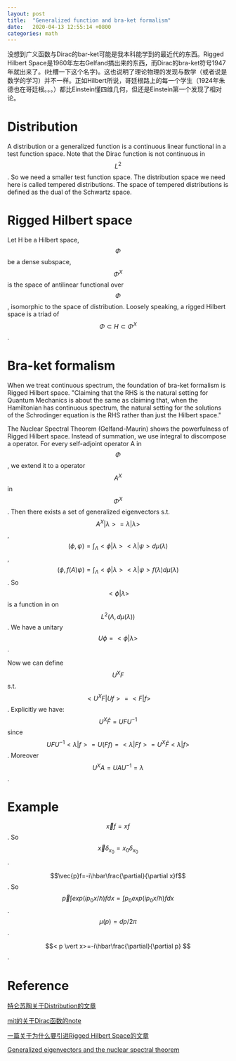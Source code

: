 ```yaml
---
layout: post
title:  "Generalized function and bra-ket formalism"
date:   2020-04-13 12:55:14 +0800
categories: math
---
```


没想到广义函数与Dirac的bar-ket可能是我本科能学到的最近代的东西。Rigged Hilbert Space是1960年左右Gelfand搞出来的东西，而Dirac的bra-ket符号1947年就出来了。(吐槽一下这个名字)。这也说明了理论物理的发现与数学（或者说是数学的学习）并不一样。正如Hilbert所说，哥廷根路上的每一个学生（1924年朱德也在哥廷根。。。）都比Einstein懂四维几何，但还是Einstein第一个发现了相对论。

# Distribution

A distribution or a generalized function is a continuous linear functional in a test function space. Note that the Dirac function is not continuous in $$L^2$$. So we need a smaller test function space. The distribution space we need here is called tempered distributions. The space of tempered distributions is defined as the dual of the Schwartz space. 

# Rigged Hilbert space 

Let H be a Hilbert space, $$\Phi$$ be a dense subspace, $$\Phi^X$$ is the space of antilinear functional over $$\Phi$$, isomorphic to the space of distribution. Loosely speaking, a rigged Hilbert space is a triad of $$\Phi\subset H\subset \Phi^X$$.

# Bra-ket formalism

When we treat continuous spectrum, the foundation of bra-ket formalism is Rigged Hilbert space.
"Claiming that the RHS is the natural setting for Quantum Mechanics is about the same as claiming that, when the Hamiltonian has continuous spectrum, the natural setting for the solutions of the Schrodinger equation is the RHS rather than just the Hilbert space."

The Nuclear Spectral Theorem (Gelfand-Maurin) shows the powerfulness of Rigged Hilbert space. Instead of summation, we use integral to discompose a operator. For every self-adjoint operator A in $$\Phi$$, we extend it to a operator $$A^X$$ in $$\Phi^X$$. Then there exists a set of generalized eigenvectors s.t. $$A^X\vert\lambda>=\lambda\vert\lambda>$$, $$(\phi,\psi)=\int_\Lambda<\phi\vert\lambda><\lambda\vert\psi>d\mu(\lambda)$$, $$(\phi,f(A)\psi)=\int_\Lambda<\phi\vert\lambda><\lambda\vert\psi>f(\lambda)d\mu(\lambda)$$. So $$<\phi\vert\lambda>$$ is a function in on $$L^2(\Lambda,d\mu(\lambda))$$. We have a unitary $$U\phi=<\phi\vert\lambda>$$.

Now we can define $$U^XF$$ s.t. $$<U^XF\vert Uf>=<F\vert f>$$. Explicitly we have: $$U^X\hat{F}=UFU^{-1}$$ since $$UFU^{-1}<\lambda\vert f>=U(Ff)=<\lambda\vert Ff>=U^X\hat{F}<\lambda\vert f>$$. Moreover $$U^XA=UAU^{-1}=\lambda$$.


# Example 

$$\vec{x}f=xf$$. So $$\vec{x}\delta_{x_0}=x_0\delta_{x_0}$$.

$$\vec{p}f=-i\hbar\frac{\partial}{\partial x}f$$. So $$\vec{p}\int exp(ip_0x/\hbar)fdx=\int p_0exp(ip_0x/\hbar)fdx$$. $$\mu(p)=dp/2\pi$$.


$$< p \vert x>=-i\hbar\frac{\partial}{\partial p} $$.

# Reference

[特仑苏陶关于Distribution的文章](https://terrytao.wordpress.com/2009/04/19/245c-notes-3-distributions/)

[mit的关于Dirac函数的note](http://web.mit.edu/8.323/spring08/notes/ft1ln04-08-2up.pdf)

[一篇关于为什么要引进Rigged Hilbert Space的文章](https://arxiv.org/pdf/quant-ph/0502053.pdf)

[Generalized eigenvectors and the nuclear spectral theorem](https://link.springer.com/chapter/10.1007/3-540-51916-5_5#citeas)